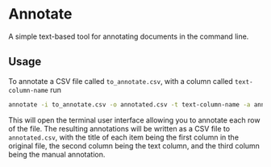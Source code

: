 # Annotate

A simple text-based tool for annotating documents in the command line.

## Usage

To annotate a CSV file called `to_annotate.csv`, with a column called `text-column-name` run

```bash
annotate -i to_annotate.csv -o annotated.csv -t text-column-name -a annotation
```

This will open the terminal user interface allowing you to annotate each row of the file.
The resulting annotations will be written as a CSV file to `annotated.csv`, with the title of each item being the first column in the original file, the second column being the text column, and the third column being the manual annotation.

